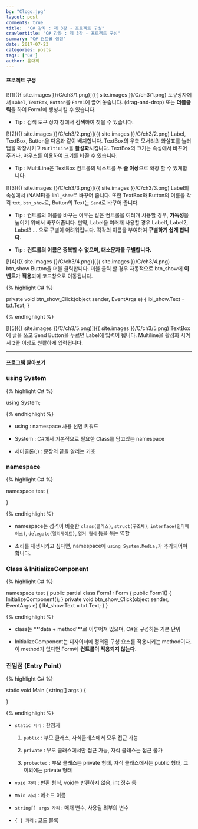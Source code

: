 ```yaml
---
bg: "Clogo.jpg"
layout: post
comments: true
title:  "C# 강좌 : 제 3강 - 프로젝트 구성"
crawlertitle: "C# 강좌 : 제 3강 - 프로젝트 구성"
summary: "C# 컨트롤 생성"
date: 2017-07-23
categories: posts
tags: ['C#']
author: 윤대희
---
```



#### 프로젝트 구성 ####
[![1]({{ site.images }}/C/ch3/1.png)]({{ site.images }}/C/ch3/1.png)
도구상자에서 `Label`, `TextBox`, `Button`을 `Form1`에 끌어 놓습니다. (drag-and-drop) 또는 **더블클릭**을 하여 Form1에 생성시킬 수 있습니다.

- Tip : 검색 도구 상자 창에서 **검색**하여 찾을 수 있습니다.



[![2]({{ site.images }}/C/ch3/2.png)]({{ site.images }}/C/ch3/2.png)
Label, TextBox, Button을 다음과 같이 배치합니다. TextBox의 우측 모서리의 화살표를 눌러 탭을 확장시키고 `MutltiLine`을 **활성화**시킵니다. TextBox의 크기는 속성에서 바꾸어 주거나, 마우스를 이용하여 크기를 바꿀 수 있습니다.

- Tip : MultiLine은 TextBox 컨트롤의 텍스트를 **두 줄 이상**으로 확장 할 수 있게합니다.



[![3]({{ site.images }}/C/ch3/3.png)]({{ site.images }}/C/ch3/3.png)
Label의 속성에서 (NAME)을 `lbl_show`로 바꾸어 줍니다. 또한 TextBox와 Button의 이름을 각각 `txt`, `btn_show`로, Button의 Text는 `Send`로 바꾸어 줍니다.

- Tip : 컨트롤의 이름을 바꾸는 이유는 같은 컨트롤을 여러개 사용할 경우, **가독성**을 높이기 위해서 바꾸어줍니다. 만약, Label을 여러개 사용할 경우 Label1, Label2, Label3 ... 으로 구별이 어려워집니다. 각각의 이름을 부여하여 **구별하기 쉽게 합니다.**

- Tip : **컨트롤의 이름은 중복할 수 없으며, 대소문자를 구별합니다.**



[![4]({{ site.images }}/C/ch3/4.png)]({{ site.images }}/C/ch3/4.png)
btn_show Button을 더블 클릭합니다. 더블 클릭 할 경우 자동적으로 btn_show에 **이벤트**가 **적용**되며 코드창으로 이동됩니다. 

{% highlight C# %}

private void btn_show_Click(object sender, EventArgs e)
{
    lbl_show.Text = txt.Text;
}

{% endhighlight %}



[![5]({{ site.images }}/C/ch3/5.png)]({{ site.images }}/C/ch3/5.png)
TextBox에 글을 쓰고 Send Button을 누르면 Label에 입력이 됩니다. Multiline을 활성화 시켜서 2줄 이상도 원활하게 입력됩니다.


----------
#### 프로그램 알아보기 ####
### using System ###
{% highlight C# %}

using System;

{% endhighlight %}

- using : namespace 사용 선언 키워드

- System : C#에서 기본적으로 필요한 Class를 담고있는 namespace

- 세미콜론(;) : 문장의 끝을 알리는 기호


### namespace ###
{% highlight C# %}

namespace test
{

}

{% endhighlight %}

- namespace는 성격이 비슷한 `class(클래스)`, `struct(구조체)`, `interface(인터페이스)`, `delegate(델리게이트)`, `열거 형식` 등을 묶는 역할

- 소리를 재생시키고 싶다면, namespace에 `using System.Media;`가 추가되어야 합니다.

### Class & InitializeComponent ###

{% highlight C# %}

namespace test
{
    public partial class Form1 : Form
    {
        public Form1()
        {
            InitializeComponent();
        }
        private void btn_show_Click(object sender, EventArgs e)
        {
            lbl_show.Text = txt.Text;
	}
}

{% endhighlight %}

- class는 **'data + method'**로 이루어져 있으며, C#을 구성하는 기본 단위

- InitializeComponent는 디자이너에 정의된 구성 요소를 적용시키는 method이다. 이 method가 없다면 Form에 **컨트롤이 적용되지 않는다.**

### 진입점 (Entry Point) ###

{% highlight C# %}

static void Main ( string[] args )
{
    
}

{% endhighlight %}

- `static 자리` : 한정자

	1. `public` : 부모 클래스, 자식클래스에서 모두 접근 가능
	
	2. `private` : 부모 클래스에서만 접근 가능, 자식 클래스는 접근 불가
	
	3. `protected` : 부모 클래스는 private 형태, 자식 클래스에서는 public 형태, 그 이외에는 private 형태 
	
- `void 자리` : 반환 형식, void는 반환하지 않음, int 정수 등 

- `Main 자리` : 메소드 이름

- `string[] args 자리` : 매개 변수, 사용될 외부의 변수

- `{ } 자리` : 코드 블록
